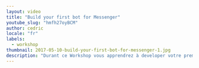 ```yaml
---
layout: video
title: "Build your first bot for Messenger"
youtube_slug: "hmfh27oyBCM"
author: cedric
locale: "fr"
labels:
  - workshop
thumbnail: 2017-05-10-build-your-first-bot-for-messenger-1.jpg
description: "Durant ce Workshop vous apprendrez à developer votre premier bot messenger en utilisant NodeJS et l'API de Twitter en compagnie de Willem Browne, Founder de EpicBots, Pierre-Edouard Lieb, Partnerships Manager chez Recast.Ai et Florian Barbato, développeur chez Hellocasa."
---
```

